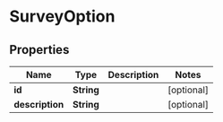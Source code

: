 

# SurveyOption


## Properties

| Name | Type | Description | Notes |
|------------ | ------------- | ------------- | -------------|
|**id** | **String** |  |  [optional] |
|**description** | **String** |  |  [optional] |



